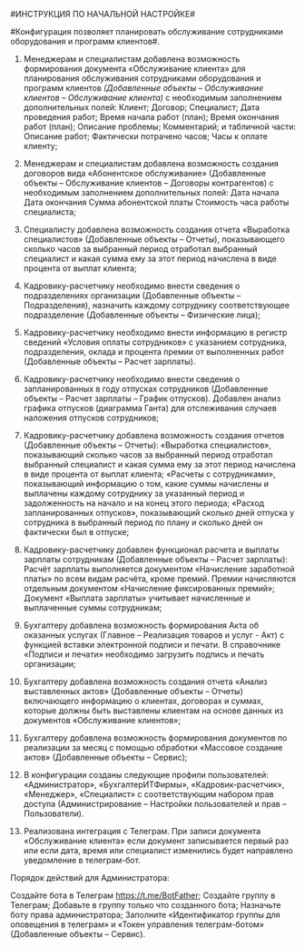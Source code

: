 #ИНСТРУКЦИЯ ПО НАЧАЛЬНОЙ НАСТРОЙКЕ#

#Конфигурация позволяет планировать обслуживание сотрудниками оборудования и программ клиентов#.

1. Менеджерам и специалистам добавлена возможность формирования документа «Обслуживание клиента» для планирования обслуживания сотрудниками оборудования и программ клиентов *(Добавленные объекты – Обслуживание клиентов – Обслуживание клиента)* с необходимым заполнением дополнительных полей:
Клиент;
Договор;
Специалист;
Дата проведения работ;
Время начала работ (план);
Время окончания работ (план);
Описание проблемы;
Комментарий;
и табличной части:
Описание работ;
Фактически потрачено часов;
Часы к оплате клиенту;

2. Менеджерам и специалистам добавлена возможность создания договоров вида «Абонентское обслуживание» (Добавленные объекты – Обслуживание клиентов – Договоры контрагентов) с необходимым заполнением дополнительных полей:
Дата начала
Дата окончания
Сумма абонентской платы
Стоимость часа работы специалиста;

3. Специалисту добавлена возможность создания отчета «Выработка специалистов» (Добавленные объекты – Отчеты), показывающего сколько часов за выбранный период отработал выбранный специалист и какая сумма ему за этот период начислена в виде процента от выплат клиента;

4. Кадровику-расчетчику необходимо внести сведения о подразделениях организации (Добавленные объекты – Подразделения), назначить каждому сотруднику соответствующее подразделение (Добавленные объекты – Физические лица);

5. Кадровику-расчетчику необходимо внести информацию в регистр сведений «Условия оплаты сотрудников» с указанием сотрудника, подразделения, оклада и процента премии от выполненных работ (Добавленные объекты – Расчет зарплаты).

6. Кадровику-расчетчику необходимо внести сведения о запланированных в году отпусках сотрудников (Добавленные объекты – Расчет зарплаты – График отпусков). Добавлен анализ графика отпусков (диаграмма Ганта) для отслеживания случаев наложения отпусков сотрудников;

7. Кадровику-расчетчику добавлена возможность создания отчетов (Добавленные объекты – Отчеты):
«Выработка специалистов», показывающий сколько часов за выбранный период отработал выбранный специалист и какая сумма ему за этот период начислена в виде процента от выплат клиента;
«Расчеты с сотрудниками», показывающий информацию о том, какие суммы начислены и выплачены каждому сотруднику за указанный период и задолженность на начало и на конец этого периода;
«Расход запланированных отпусков», показывающий сколько дней отпуска у сотрудника в выбранный период по плану и сколько дней он фактически был в отпуске;

8. Кадровику-расчетчику добавлен функционал расчета и выплаты зарплаты сотрудникам (Добавленные объекты – Расчет зарплаты):
Расчёт зарплаты выполняется документом «Начисление заработной платы» по всем видам расчёта, кроме премий. Премии начисляются отдельным документом «Начисление фиксированных премий»;
Документ «Выплата зарплаты» учитывает начисленные и выплаченные суммы сотрудникам;

9. Бухгалтеру добавлена возможность формирования Акта об оказанных услугах (Главное – Реализация товаров и услуг - Акт) с функцией вставки электронной подписи и печати. В справочнике «Подписи и печати» необходимо загрузить подпись и печать организации;

10. Бухгалтеру добавлена возможность создания отчета «Анализ выставленных актов» (Добавленные объекты – Отчеты) включающего информацию о клиентах, договорах и суммах, которые должны быть выставлены клиентам на основе данных из документов «Обслуживание клиентов»;

11. Бухгалтеру добавлена возможность формирования документов по реализации за месяц с помощью обработки «Массовое создание актов» (Добавленные объекты – Сервис);

12. В конфигурации созданы следующие профили пользователей: «Администратор», «БухгалтерИТФирмы», «Кадровик-расчетчик», «Менеджер», «Специалист» с соответствующим набором прав доступа (Администрирование – Настройки пользователей и прав – Пользователи).

13. Реализована интеграция с Телеграм. При записи документа «Обслуживание клиента» если документ записывается первый раз или если дата, время или специалист изменились будет направлено уведомление в телеграм-бот.

Порядок действий для Администратора:

Создайте бота в Телеграм https://t.me/BotFather;
Создайте группу в Телеграм;
Добавьте в группу только что созданного бота;
Назначьте боту права администратора;
Заполните «Идентификатор группы для оповещения в телеграм» и «Токен управления телеграм-ботом» (Добавленные объекты – Сервис).

